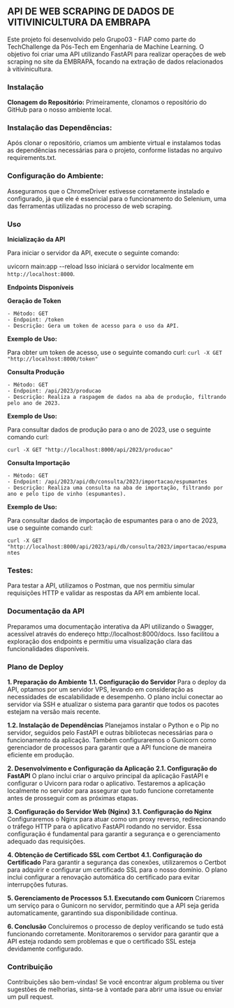 ## API DE WEB SCRAPING DE DADOS DE VITIVINICULTURA DA EMBRAPA
Este projeto foi desenvolvido pelo Grupo03 - FIAP como parte do TechChallenge da Pós-Tech em Engenharia de Machine Learning. O objetivo foi criar uma API utilizando FastAPI para realizar operações de web scraping no site da EMBRAPA, focando na extração de dados relacionados à vitivinicultura.

### Instalação
**Clonagem do Repositório:**
Primeiramente, clonamos o repositório do GitHub para o nosso ambiente local.

### Instalação das Dependências:
Após clonar o repositório, criamos um ambiente virtual e instalamos todas as dependências necessárias para o projeto, conforme listadas no arquivo requirements.txt.

### Configuração do Ambiente:
Asseguramos que o ChromeDriver estivesse corretamente instalado e configurado, já que ele é essencial para o funcionamento do Selenium, uma das ferramentas utilizadas no processo de web scraping.

### Uso
**Inicialização da API**

Para iniciar o servidor da API, execute o seguinte comando:

uvicorn main:app --reload
Isso iniciará o servidor localmente em `http://localhost:8000`.

**Endpoints Disponíveis**

**Geração de Token**
```
- Método: GET
- Endpoint: /token
- Descrição: Gera um token de acesso para o uso da API.
```

**Exemplo de Uso:**

Para obter um token de acesso, use o seguinte comando curl:
`curl -X GET "http://localhost:8000/token"`

**Consulta Produção**
```
- Método: GET
- Endpoint: /api/2023/producao
- Descrição: Realiza a raspagem de dados na aba de produção, filtrando pelo ano de 2023.
```

**Exemplo de Uso:**

Para consultar dados de produção para o ano de 2023, use o seguinte comando curl:

`curl -X GET "http://localhost:8000/api/2023/producao"`

**Consulta Importação**
```
- Método: GET
- Endpoint: /api/2023/api/db/consulta/2023/importacao/espumantes
- Descrição: Realiza uma consulta na aba de importação, filtrando por ano e pelo tipo de vinho (espumantes).
```

**Exemplo de Uso:**

Para consultar dados de importação de espumantes para o ano de 2023, use o seguinte comando curl:

`curl -X GET "http://localhost:8000/api/2023/api/db/consulta/2023/importacao/espumantes`

### Testes:
Para testar a API, utilizamos o Postman, que nos permitiu simular requisições HTTP e validar as respostas da API em ambiente local.

### Documentação da API
Preparamos uma documentação interativa da API utilizando o Swagger, acessível através do endereço http://localhost:8000/docs. Isso facilitou a exploração dos endpoints e permitiu uma visualização clara das funcionalidades disponíveis.

### Plano de Deploy
**1. Preparação do Ambiente**
**1.1. Configuração do Servidor**
Para o deploy da API, optamos por um servidor VPS, levando em consideração as necessidades de escalabilidade e desempenho. O plano inclui conectar ao servidor via SSH e atualizar o sistema para garantir que todos os pacotes estejam na versão mais recente.

**1.2. Instalação de Dependências**
Planejamos instalar o Python e o Pip no servidor, seguidos pelo FastAPI e outras bibliotecas necessárias para o funcionamento da aplicação. Também configuraremos o Gunicorn como gerenciador de processos para garantir que a API funcione de maneira eficiente em produção.

**2. Desenvolvimento e Configuração da Aplicação**
**2.1. Configuração do FastAPI**
O plano inclui criar o arquivo principal da aplicação FastAPI e configurar o Uvicorn para rodar o aplicativo. Testaremos a aplicação localmente no servidor para assegurar que tudo funcione corretamente antes de prosseguir com as próximas etapas.

**3. Configuração do Servidor Web (Nginx)**
**3.1. Configuração do Nginx**
Configuraremos o Nginx para atuar como um proxy reverso, redirecionando o tráfego HTTP para o aplicativo FastAPI rodando no servidor. Essa configuração é fundamental para garantir a segurança e o gerenciamento adequado das requisições.

**4. Obtenção de Certificado SSL com Certbot**
**4.1. Configuração do Certificado**
Para garantir a segurança das conexões, utilizaremos o Certbot para adquirir e configurar um certificado SSL para o nosso domínio. O plano inclui configurar a renovação automática do certificado para evitar interrupções futuras.

**5. Gerenciamento de Processos**
**5.1. Executando com Gunicorn**
Criaremos um serviço para o Gunicorn no servidor, permitindo que a API seja gerida automaticamente, garantindo sua disponibilidade contínua.

**6. Conclusão**
Concluiremos o processo de deploy verificando se tudo está funcionando corretamente. Monitoraremos o servidor para garantir que a API esteja rodando sem problemas e que o certificado SSL esteja devidamente configurado.

### Contribuição
Contribuições são bem-vindas! Se você encontrar algum problema ou tiver sugestões de melhorias, sinta-se à vontade para abrir uma issue ou enviar um pull request.
